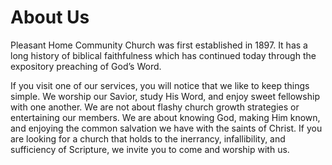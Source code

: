 # About Us

Pleasant Home Community Church was first established in 1897. It has a long history of biblical faithfulness which has continued today through the expository preaching 
of God’s Word.

If you visit one of our services, you will notice that we like to keep things simple. We worship our Savior, study His Word, and enjoy sweet fellowship with one another. 
We are not about flashy church growth strategies or entertaining our members. We are about knowing God, making Him known, and enjoying the common salvation we have with 
the saints of Christ. If you are looking for a church that holds to the inerrancy, infallibility, and sufficiency of Scripture, we invite you to come and worship with us.
